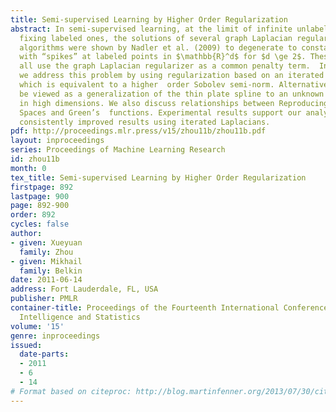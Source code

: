 ```yaml
---
title: Semi-supervised Learning by Higher Order Regularization
abstract: In semi-supervised learning, at the limit of infinite unlabeled points while
  fixing labeled ones, the solutions of several graph Laplacian regularization based
  algorithms were shown by Nadler et al. (2009) to degenerate to constant functions
  with “spikes” at labeled points in $\mathbb{R}^d$ for $d \ge 2$. These optimization problems
  all use the graph Laplacian regularizer as a common penalty term.  In this paper,
  we address this problem by using regularization based on an iterated Laplacian,
  which is equivalent to a higher  order Sobolev semi-norm. Alternatively, it can
  be viewed as a generalization of the thin plate spline to an unknown submanifold
  in high dimensions. We also discuss relationships between Reproducing Kernel Hilbert
  Spaces and Green’s  functions. Experimental results support our analysis by showing
  consistently improved results using iterated Laplacians.
pdf: http://proceedings.mlr.press/v15/zhou11b/zhou11b.pdf
layout: inproceedings
series: Proceedings of Machine Learning Research
id: zhou11b
month: 0
tex_title: Semi-supervised Learning by Higher Order Regularization
firstpage: 892
lastpage: 900
page: 892-900
order: 892
cycles: false
author:
- given: Xueyuan
  family: Zhou
- given: Mikhail
  family: Belkin
date: 2011-06-14
address: Fort Lauderdale, FL, USA
publisher: PMLR
container-title: Proceedings of the Fourteenth International Conference on Artificial
  Intelligence and Statistics
volume: '15'
genre: inproceedings
issued:
  date-parts:
  - 2011
  - 6
  - 14
# Format based on citeproc: http://blog.martinfenner.org/2013/07/30/citeproc-yaml-for-bibliographies/
---
```

